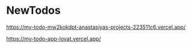 # NewTodos
https://my-todo-mw2kokdpt-anastasiyas-projects-223511c6.vercel.app/

https://my-todo-app-lovat.vercel.app/
